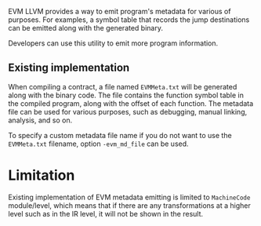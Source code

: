 EVM LLVM provides a way to emit program's metadata for various of purposes. For examples, a symbol table that records the jump destinations can be emitted along with the generated binary.

Developers can use this utility to emit more program information.

## Existing implementation

When compiling a contract, a file named `EVMMeta.txt` will be generated along with the binary code. The file contains the function symbol table in the compiled program, along with the offset of each function. The metadata file can be used for various purposes, such as debugging, manual linking, analysis, and so on.

To specify a custom metadata file name if you do not want to use the `EVMMeta.txt` filename, option `-evm_md_file` can be used.

# Limitation

Existing implementation of EVM metadata emitting is limited to `MachineCode` module/level, which means that if there are any transformations at a higher level such as in the IR level, it will not be shown in the result.

